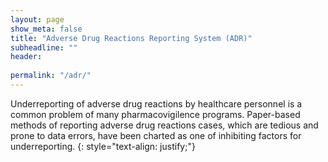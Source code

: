 ```yaml
---
layout: page
show_meta: false
title: "Adverse Drug Reactions Reporting System (ADR)"
subheadline: ""
header:
   
permalink: "/adr/"
---
```


Underreporting of adverse drug reactions by healthcare personnel is a common problem of many pharmacovigilence programs. Paper-based methods of reporting adverse drug reactions cases, which are tedious and prone to data errors, have been charted as one of inhibiting factors for underreporting. 
{: style="text-align: justify;"}